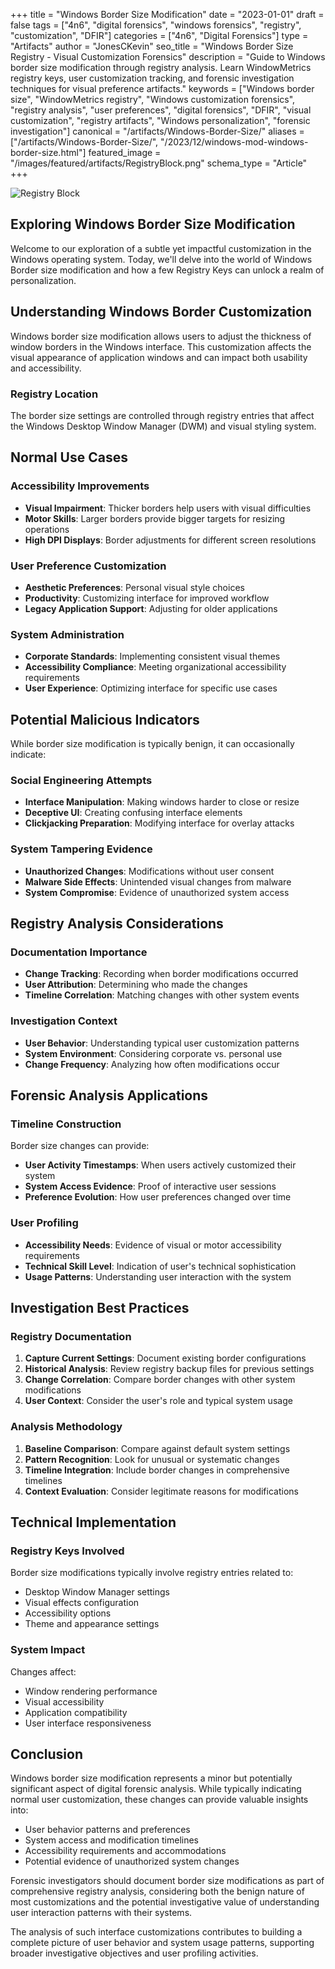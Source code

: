 +++
title = "Windows Border Size Modification"
date = "2023-01-01"
draft = false
tags = ["4n6", "digital forensics", "windows forensics", "registry", "customization", "DFIR"]
categories = ["4n6", "Digital Forensics"]
type = "Artifacts"
author = "JonesCKevin"
seo_title = "Windows Border Size Registry - Visual Customization Forensics"
description = "Guide to Windows border size modification through registry analysis. Learn WindowMetrics registry keys, user customization tracking, and forensic investigation techniques for visual preference artifacts."
keywords = ["Windows border size", "WindowMetrics registry", "Windows customization forensics", "registry analysis", "user preferences", "digital forensics", "DFIR", "visual customization", "registry artifacts", "Windows personalization", "forensic investigation"]
canonical = "/artifacts/Windows-Border-Size/"
aliases = ["/artifacts/Windows-Border-Size/", "/2023/12/windows-mod-windows-border-size.html"]
featured_image = "/images/featured/artifacts/RegistryBlock.png"
schema_type = "Article"
+++

![Registry Block](/images/featured/artifacts/RegistryBlock.png)

## Exploring Windows Border Size Modification

Welcome to our exploration of a subtle yet impactful customization in the Windows operating system. Today, we'll delve into the world of Windows Border size modification and how a few Registry Keys can unlock a realm of personalization.

## Understanding Windows Border Customization

Windows border size modification allows users to adjust the thickness of window borders in the Windows interface. This customization affects the visual appearance of application windows and can impact both usability and accessibility.

### Registry Location

The border size settings are controlled through registry entries that affect the Windows Desktop Window Manager (DWM) and visual styling system.

## Normal Use Cases

### Accessibility Improvements
- **Visual Impairment**: Thicker borders help users with visual difficulties
- **Motor Skills**: Larger borders provide bigger targets for resizing operations
- **High DPI Displays**: Border adjustments for different screen resolutions

### User Preference Customization
- **Aesthetic Preferences**: Personal visual style choices
- **Productivity**: Customizing interface for improved workflow
- **Legacy Application Support**: Adjusting for older applications

### System Administration
- **Corporate Standards**: Implementing consistent visual themes
- **Accessibility Compliance**: Meeting organizational accessibility requirements
- **User Experience**: Optimizing interface for specific use cases

## Potential Malicious Indicators

While border size modification is typically benign, it can occasionally indicate:

### Social Engineering Attempts
- **Interface Manipulation**: Making windows harder to close or resize
- **Deceptive UI**: Creating confusing interface elements
- **Clickjacking Preparation**: Modifying interface for overlay attacks

### System Tampering Evidence
- **Unauthorized Changes**: Modifications without user consent
- **Malware Side Effects**: Unintended visual changes from malware
- **System Compromise**: Evidence of unauthorized system access

## Registry Analysis Considerations

### Documentation Importance
- **Change Tracking**: Recording when border modifications occurred
- **User Attribution**: Determining who made the changes
- **Timeline Correlation**: Matching changes with other system events

### Investigation Context
- **User Behavior**: Understanding typical user customization patterns
- **System Environment**: Considering corporate vs. personal use
- **Change Frequency**: Analyzing how often modifications occur

## Forensic Analysis Applications

### Timeline Construction
Border size changes can provide:
- **User Activity Timestamps**: When users actively customized their system
- **System Access Evidence**: Proof of interactive user sessions
- **Preference Evolution**: How user preferences changed over time

### User Profiling
- **Accessibility Needs**: Evidence of visual or motor accessibility requirements
- **Technical Skill Level**: Indication of user's technical sophistication
- **Usage Patterns**: Understanding user interaction with the system

## Investigation Best Practices

### Registry Documentation
1. **Capture Current Settings**: Document existing border configurations
2. **Historical Analysis**: Review registry backup files for previous settings
3. **Change Correlation**: Compare border changes with other system modifications
4. **User Context**: Consider the user's role and typical system usage

### Analysis Methodology
1. **Baseline Comparison**: Compare against default system settings
2. **Pattern Recognition**: Look for unusual or systematic changes
3. **Timeline Integration**: Include border changes in comprehensive timelines
4. **Context Evaluation**: Consider legitimate reasons for modifications

## Technical Implementation

### Registry Keys Involved
Border size modifications typically involve registry entries related to:
- Desktop Window Manager settings
- Visual effects configuration
- Accessibility options
- Theme and appearance settings

### System Impact
Changes affect:
- Window rendering performance
- Visual accessibility
- Application compatibility
- User interface responsiveness

## Conclusion

Windows border size modification represents a minor but potentially significant aspect of digital forensic analysis. While typically indicating normal user customization, these changes can provide valuable insights into:

- User behavior patterns and preferences
- System access and modification timelines
- Accessibility requirements and accommodations
- Potential evidence of unauthorized system changes

Forensic investigators should document border size modifications as part of comprehensive registry analysis, considering both the benign nature of most customizations and the potential investigative value of understanding user interaction patterns with their systems.

The analysis of such interface customizations contributes to building a complete picture of user behavior and system usage patterns, supporting broader investigative objectives and user profiling activities.